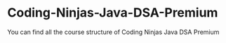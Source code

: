 # Coding-Ninjas-Java-DSA-Premium
You can find all the course structure of Coding Ninjas Java DSA Premium
